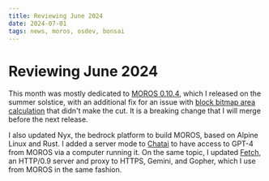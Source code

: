 ```yaml
---
title: Reviewing June 2024
date: 2024-07-01
tags: news, moros, osdev, bonsai
---
```


# Reviewing June 2024

This month was mostly dedicated to [MOROS 0.10.4][1], which I released on the
summer solstice, with an additional fix for an issue with [block bitmap area
calculation][2] that didn't make the cut. It is a breaking change that I will
merge before the next release.

I also updated Nyx, the bedrock platform to build MOROS, based on Alpine Linux
and Rust. I added a server mode to [Chatai][3] to have access to GPT-4 from
MOROS via a computer running it. On the same topic, I updated [Fetch][4], an
HTTP/0.9 server and proxy to HTTPS, Gemini, and Gopher, which I use from MOROS
in the same fashion.


[1]: /news/2024/06/20/moros-0-10-4-released/
[2]: https://github.com/vinc/moros/pull/638
[3]: https://github.com/vinc/chatai
[4]: https://github.com/vinc/fetch
